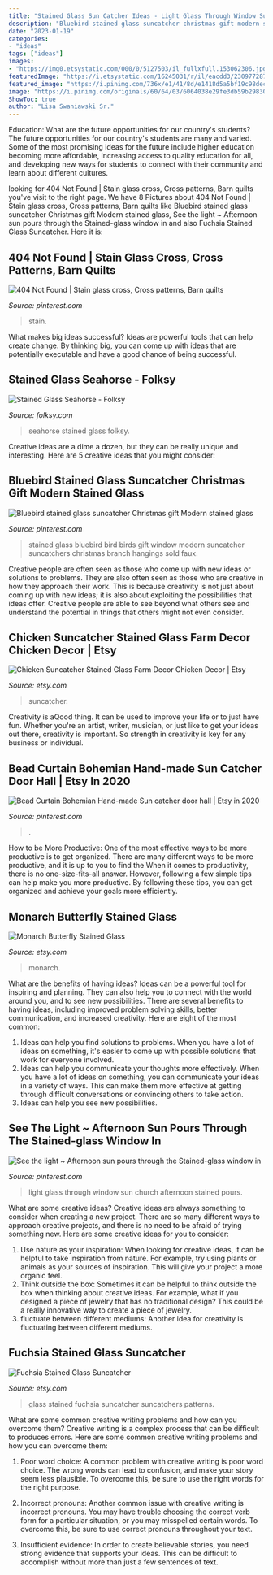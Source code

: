 ```yaml
---
title: "Stained Glass Sun Catcher Ideas - Light Glass Through Window Sun Church Afternoon Stained Pours"
description: "Bluebird stained glass suncatcher christmas gift modern stained glass"
date: "2023-01-19"
categories:
- "ideas"
tags: ["ideas"]
images:
- "https://img0.etsystatic.com/000/0/5127503/il_fullxfull.153062306.jpg"
featuredImage: "https://i.etsystatic.com/16245031/r/il/eacdd3/2309772877/il_fullxfull.2309772877_acs6.jpg"
featured_image: "https://i.pinimg.com/736x/e1/41/8d/e1418d5a5bf19c98dec965f494c8b6a4.jpg"
image: "https://i.pinimg.com/originals/60/64/03/6064038e29fe3db59b29830fc4251fce.png"
ShowToc: true
author: "Lisa Swaniawski Sr."
---
```



Education: What are the future opportunities for our country's students?
The future opportunities for our country's students are many and varied. Some of the most promising ideas for the future include higher education becoming more affordable, increasing access to quality education for all, and developing new ways for students to connect with their community and learn about different cultures.

	

		
looking for 404 Not Found | Stain glass cross, Cross patterns, Barn quilts you've visit to the right page. We have 8 Pictures about 404 Not Found | Stain glass cross, Cross patterns, Barn quilts like Bluebird stained glass suncatcher Christmas gift Modern stained glass, See the light ~ Afternoon sun pours through the Stained-glass window in and also Fuchsia Stained Glass Suncatcher. Here it is:
		
    
## 404 Not Found | Stain Glass Cross, Cross Patterns, Barn Quilts

<img loading=lazy src="https://i.pinimg.com/originals/60/64/03/6064038e29fe3db59b29830fc4251fce.png" onerror="this.onerror=null;this.src='https://tse2.mm.bing.net/th?id=OIP.J2Cu4FPj6BqkAlFl1zec1AHaJ5&amp;pid=15.1';" alt="404 Not Found | Stain glass cross, Cross patterns, Barn quilts">

_Source: pinterest.com_

>stain. 

	

What makes big ideas successful?
Ideas are powerful tools that can help create change. By thinking big, you can come up with ideas that are potentially executable and have a good chance of being successful.

    
## Stained Glass Seahorse - Folksy

<img loading=lazy src="http://images.folksy.com/aXRlbXMvMjM4NTYxLzIwMTIxMDEyLzE3MTYyMTk2NzAxNQ-Q-Q-N/main" onerror="this.onerror=null;this.src='https://tse4.mm.bing.net/th?id=OIP.HoQyd2UHpxpNCfCl2P1IGAHaJp&amp;pid=15.1';" alt="Stained Glass Seahorse - Folksy">

_Source: folksy.com_

>seahorse stained glass folksy. 

	

Creative ideas are a dime a dozen, but they can be really unique and interesting. Here are 5 creative ideas that you might consider: 

    
## Bluebird Stained Glass Suncatcher Christmas Gift Modern Stained Glass

<img loading=lazy src="https://i.pinimg.com/736x/e1/41/8d/e1418d5a5bf19c98dec965f494c8b6a4.jpg" onerror="this.onerror=null;this.src='https://tse1.mm.bing.net/th?id=OIP.hDz9ZsbCcwQtJ0HabvF40wHaJQ&amp;pid=15.1';" alt="Bluebird stained glass suncatcher Christmas gift Modern stained glass">

_Source: pinterest.com_

>stained glass bluebird bird birds gift window modern suncatcher suncatchers christmas branch hangings sold faux. 

	

Creative people are often seen as those who come up with new ideas or solutions to problems. They are also often seen as those who are creative in how they approach their work. This is because creativity is not just about coming up with new ideas; it is also about exploiting the possibilities that ideas offer. Creative people are able to see beyond what others see and understand the potential in things that others might not even consider.

    
## Chicken Suncatcher Stained Glass Farm Decor Chicken Decor | Etsy

<img loading=lazy src="https://i.etsystatic.com/16245031/r/il/eacdd3/2309772877/il_fullxfull.2309772877_acs6.jpg" onerror="this.onerror=null;this.src='https://tse3.mm.bing.net/th?id=OIP.57DImwyRcq4e9Agd7k1KEwHaJ5&amp;pid=15.1';" alt="Chicken Suncatcher Stained Glass Farm Decor Chicken Decor | Etsy">

_Source: etsy.com_

>suncatcher. 

	

Creativity is aQood thing. It can be used to improve your life or to just have fun. Whether you're an artist, writer, musician, or just like to get your ideas out there, creativity is important. So strength in creativity is key for any business or individual.

    
## Bead Curtain Bohemian Hand-made Sun Catcher Door Hall | Etsy In 2020

<img loading=lazy src="https://i.pinimg.com/736x/79/c9/2b/79c92b0c8ac372ca2e760ee9cf2d6341.jpg" onerror="this.onerror=null;this.src='https://tse2.mm.bing.net/th?id=OIP.X5xYlA9P6K4G5wu5VzzzQQHaPO&amp;pid=15.1';" alt="Bead Curtain Bohemian Hand-made Sun catcher door hall | Etsy in 2020">

_Source: pinterest.com_

>. 

	

How to be More Productive: One of the most effective ways to be more productive is to get organized. There are many different ways to be more productive, and it is up to you to find the
When it comes to productivity, there is no one-size-fits-all answer. However, following a few simple tips can help make you more productive. By following these tips, you can get organized and achieve your goals more efficiently.

    
## Monarch Butterfly Stained Glass

<img loading=lazy src="https://img0.etsystatic.com/000/0/5127503/il_fullxfull.153062306.jpg" onerror="this.onerror=null;this.src='https://tse3.mm.bing.net/th?id=OIP.0qAhQe4MQ27pjzLeW8l29AHaF-&amp;pid=15.1';" alt="Monarch Butterfly Stained Glass">

_Source: etsy.com_

>monarch. 

	

What are the benefits of having ideas?
Ideas can be a powerful tool for inspiring and planning. They can also help you to connect with the world around you, and to see new possibilities. There are several benefits to having ideas, including improved problem solving skills, better communication, and increased creativity. Here are eight of the most common: 
1. Ideas can help you find solutions to problems. When you have a lot of ideas on something, it's easier to come up with possible solutions that work for everyone involved.
2. Ideas can help you communicate your thoughts more effectively. When you have a lot of ideas on something, you can communicate your ideas in a variety of ways. This can make them more effective at getting through difficult conversations or convincing others to take action. 
3. Ideas can help you see new possibilities.

    
## See The Light ~ Afternoon Sun Pours Through The Stained-glass Window In

<img loading=lazy src="https://s-media-cache-ak0.pinimg.com/736x/bc/38/a6/bc38a680f257ca490981eb0c1d27d5e5.jpg" onerror="this.onerror=null;this.src='https://tse2.mm.bing.net/th?id=OIP.nL51Kum4GXWWZ12ERTC-dgHaLE&amp;pid=15.1';" alt="See the light ~ Afternoon sun pours through the Stained-glass window in">

_Source: pinterest.com_

>light glass through window sun church afternoon stained pours. 

	

What are some creative ideas?
Creative ideas are always something to consider when creating a new project. There are so many different ways to approach creative projects, and there is no need to be afraid of trying something new. Here are some creative ideas for you to consider: 
1. Use nature as your inspiration: When looking for creative ideas, it can be helpful to take inspiration from nature. For example, try using plants or animals as your sources of inspiration. This will give your project a more organic feel. 
2. Think outside the box: Sometimes it can be helpful to think outside the box when thinking about creative ideas. For example, what if you designed a piece of jewelry that has no traditional design? This could be a really innovative way to create a piece of jewelry. 
3. fluctuate between different mediums: Another idea for creativity is fluctuating between different mediums.

    
## Fuchsia Stained Glass Suncatcher

<img loading=lazy src="https://img1.etsystatic.com/036/0/5447719/il_fullxfull.611406423_od49.jpg" onerror="this.onerror=null;this.src='https://tse3.mm.bing.net/th?id=OIP.Y9dl2sR6pl4Qd1sR2ZpsHQHaJ3&amp;pid=15.1';" alt="Fuchsia Stained Glass Suncatcher">

_Source: etsy.com_

>glass stained fuchsia suncatcher suncatchers patterns. 

	

What are some common creative writing problems and how can you overcome them?
Creative writing is a complex process that can be difficult to produces errors. Here are some common creative writing problems and how you can overcome them:
1. Poor word choice: A common problem with creative writing is poor word choice. The wrong words can lead to confusion, and make your story seem less plausible. To overcome this, be sure to use the right words for the right purpose.

2. Incorrect pronouns: Another common issue with creative writing is incorrect pronouns. You may have trouble choosing the correct verb form for a particular situation, or you may misspelled certain words. To overcome this, be sure to use correct pronouns throughout your text.

3. Insufficient evidence: In order to create believable stories, you need strong evidence that supports your ideas. This can be difficult to accomplish without more than just a few sentences of text.

